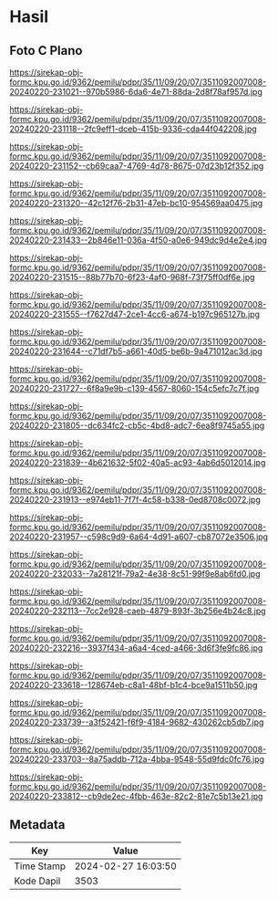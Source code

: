 # Hasil

## Foto C Plano

https://sirekap-obj-formc.kpu.go.id/9362/pemilu/pdpr/35/11/09/20/07/3511092007008-20240220-231021--970b5986-6da6-4e71-88da-2d8f78af957d.jpg

https://sirekap-obj-formc.kpu.go.id/9362/pemilu/pdpr/35/11/09/20/07/3511092007008-20240220-231118--2fc9eff1-dceb-415b-9336-cda44f042208.jpg

https://sirekap-obj-formc.kpu.go.id/9362/pemilu/pdpr/35/11/09/20/07/3511092007008-20240220-231152--cb69caa7-4769-4d78-8675-07d23b12f352.jpg

https://sirekap-obj-formc.kpu.go.id/9362/pemilu/pdpr/35/11/09/20/07/3511092007008-20240220-231320--42c12f76-2b31-47eb-bc10-954569aa0475.jpg

https://sirekap-obj-formc.kpu.go.id/9362/pemilu/pdpr/35/11/09/20/07/3511092007008-20240220-231433--2b846e11-036a-4f50-a0e6-949dc9d4e2e4.jpg

https://sirekap-obj-formc.kpu.go.id/9362/pemilu/pdpr/35/11/09/20/07/3511092007008-20240220-231515--88b77b70-6f23-4af0-968f-73f75ff0df6e.jpg

https://sirekap-obj-formc.kpu.go.id/9362/pemilu/pdpr/35/11/09/20/07/3511092007008-20240220-231555--f7627d47-2ce1-4cc6-a674-b197c965127b.jpg

https://sirekap-obj-formc.kpu.go.id/9362/pemilu/pdpr/35/11/09/20/07/3511092007008-20240220-231644--c71df7b5-a661-40d5-be6b-9a471012ac3d.jpg

https://sirekap-obj-formc.kpu.go.id/9362/pemilu/pdpr/35/11/09/20/07/3511092007008-20240220-231727--6f8a9e9b-c139-4567-8060-154c5efc7c7f.jpg

https://sirekap-obj-formc.kpu.go.id/9362/pemilu/pdpr/35/11/09/20/07/3511092007008-20240220-231805--dc634fc2-cb5c-4bd8-adc7-6ea8f9745a55.jpg

https://sirekap-obj-formc.kpu.go.id/9362/pemilu/pdpr/35/11/09/20/07/3511092007008-20240220-231839--4b621632-5f02-40a5-ac93-4ab6d5012014.jpg

https://sirekap-obj-formc.kpu.go.id/9362/pemilu/pdpr/35/11/09/20/07/3511092007008-20240220-231913--e974eb11-7f7f-4c58-b338-0ed8708c0072.jpg

https://sirekap-obj-formc.kpu.go.id/9362/pemilu/pdpr/35/11/09/20/07/3511092007008-20240220-231957--c598c9d9-6a64-4d91-a607-cb87072e3506.jpg

https://sirekap-obj-formc.kpu.go.id/9362/pemilu/pdpr/35/11/09/20/07/3511092007008-20240220-232033--7a28121f-79a2-4e38-8c51-99f9e8ab6fd0.jpg

https://sirekap-obj-formc.kpu.go.id/9362/pemilu/pdpr/35/11/09/20/07/3511092007008-20240220-232113--7cc2e928-caeb-4879-893f-3b256e4b24c8.jpg

https://sirekap-obj-formc.kpu.go.id/9362/pemilu/pdpr/35/11/09/20/07/3511092007008-20240220-232216--3937f434-a6a4-4ced-a466-3d6f3fe9fc86.jpg

https://sirekap-obj-formc.kpu.go.id/9362/pemilu/pdpr/35/11/09/20/07/3511092007008-20240220-233618--128674eb-c8a1-48bf-b1c4-bce9a1511b50.jpg

https://sirekap-obj-formc.kpu.go.id/9362/pemilu/pdpr/35/11/09/20/07/3511092007008-20240220-233739--a3f52421-f6f9-4184-9682-430262cb5db7.jpg

https://sirekap-obj-formc.kpu.go.id/9362/pemilu/pdpr/35/11/09/20/07/3511092007008-20240220-233703--8a75addb-712a-4bba-9548-55d9fdc0fc76.jpg

https://sirekap-obj-formc.kpu.go.id/9362/pemilu/pdpr/35/11/09/20/07/3511092007008-20240220-233812--cb9de2ec-4fbb-463e-82c2-81e7c5b13e21.jpg


## Metadata

| Key        | Value               |
| ---------- | ------------------- |
| Time Stamp | 2024-02-27 16:03:50 |
| Kode Dapil | 3503                |



